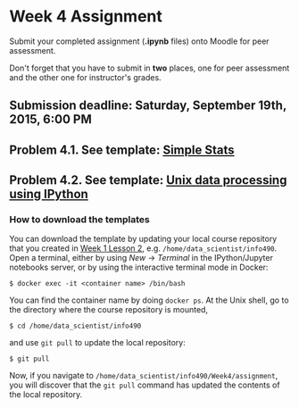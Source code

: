 # Week 4 Assignment

Submit your completed assignment (**.ipynb** files) onto Moodle for peer assessment.

Don't forget that you have to submit in **two** places, one for peer assessment and the other one for instructor's grades.

## Submission deadline: Saturday, September 19th, 2015, 6:00 PM

## Problem 4.1. See template: [Simple Stats](stats.ipynb)

## Problem 4.2. See template: [Unix data processing using IPython](unix_ipython.ipynb)

### How to download the templates

You can download the template by updating your local course repository that you created in [Week 1 Lesson 2](https://github.com/UI-DataScience/info490-fa15/blob/master/Week1/lesson2.md), e.g. `/home/data_scientist/info490`. Open a terminal, either by using _New_ -> _Terminal_ in the IPython/Jupyter notebooks server, or by using the interactive terminal mode in Docker:

```shell
$ docker exec -it <container name> /bin/bash
```

You can find the container name by doing `docker ps`. At the Unix shell, go to the directory where the course repository is mounted,

```shell
$ cd /home/data_scientist/info490
```

and use `git pull` to update the local repository:

```shell
$ git pull
```

Now, if you navigate to `/home/data_scientist/info490/Week4/assignment`, you will discover that the `git pull` command has updated the contents of the local repository.
